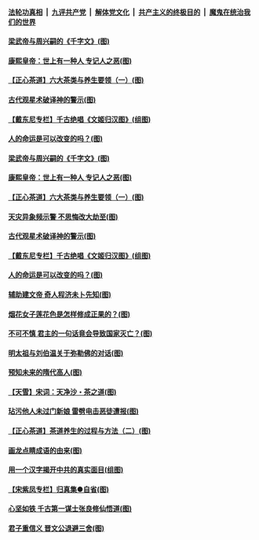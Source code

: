 

####  [法轮功真相](../../../../basic/blob/master/README.md?t=06212231) &nbsp;|&nbsp; [九评共产党](../../../../9ping.md/blob/master/README.md?t=06212231) &nbsp;|&nbsp; [解体党文化](../../../../jtdwh.md/blob/master/README.md?t=06212231)  &nbsp;|&nbsp; [共产主义的终极目的](../../../../gczydzjmd.md/blob/master/README.md?t=06212231) &nbsp;|&nbsp; [魔鬼在统治我们的世界](../../../../mgztzwmdsj.md/blob/master/README.md?t=06212231) 

#### [梁武帝与周兴嗣的《千字文》(图)](../pages/p7/936914.md?t=06212231) 

#### [康熙皇帝：世上有一种人 专记人之恶(图)](../pages/p7/937141.md?t=06212231) 

#### [【正心茶道】六大茶类与养生要领（一）(图)](../pages/p7/936910.md?t=06212231) 

#### [古代观星术破译神的警示(图)](../pages/p7/936938.md?t=06212231) 

#### [【戴东尼专栏】千古绝唱《文姬归汉图》(组图)](../pages/p7/933598.md?t=06212231) 

#### [人的命运是可以改变的吗？(图)](../pages/p7/936633.md?t=06212231) 

#### [梁武帝与周兴嗣的《千字文》(图)](../pages/p7/936914.md?t=06212231) 

#### [康熙皇帝：世上有一种人 专记人之恶(图)](../pages/p7/937141.md?t=06212231) 

#### [【正心茶道】六大茶类与养生要领（一）(图)](../pages/p7/936910.md?t=06212231) 

#### [天灾异象频示警 不思悔改大劫至(图)](../pages/p7/937076.md?t=06212231) 

#### [古代观星术破译神的警示(图)](../pages/p7/936938.md?t=06212231) 

#### [【戴东尼专栏】千古绝唱《文姬归汉图》(组图)](../pages/p7/933598.md?t=06212231) 

#### [人的命运是可以改变的吗？(图)](../pages/p7/936633.md?t=06212231) 

#### [辅助建文帝 奇人程济未卜先知(图)](../pages/p7/936751.md?t=06212231) 

#### [烟花女子莲花色是怎样修成正果的？(图)](../pages/p7/936627.md?t=06212231) 

#### [不可不慎 君主的一句话竟会导致国家灭亡？(图)](../pages/p7/936921.md?t=06212231) 

#### [明太祖与刘伯温关于弥勒佛的对话(图)](../pages/p7/936918.md?t=06212231) 

#### [预知未来的隋代高人(图)](../pages/p7/936519.md?t=06212231) 

#### [【天雪】宋词：天净沙・茶之道(图)](../pages/p7/936606.md?t=06212231) 

#### [玷污他人未过门新娘 雷劈电击恶徒遭报(图)](../pages/p7/936730.md?t=06212231) 

#### [【正心茶道】茶道养生的过程与方法（二）(图)](../pages/p7/936188.md?t=06212231) 

#### [画龙点睛成语的由来(图)](../pages/p7/936521.md?t=06212231) 

#### [用一个汉字揭开中共的真实面目(组图)](../pages/p7/936605.md?t=06212231) 

#### [【宋紫凤专栏】归真集●自省(图)](../pages/p7/936715.md?t=06212231) 

#### [心坚如铁 千古第一谋士张良修仙悟道(图)](../pages/p7/936518.md?t=06212231) 

#### [君子重信义 晋文公退避三舍(图)](../pages/p7/936517.md?t=06212231) 

